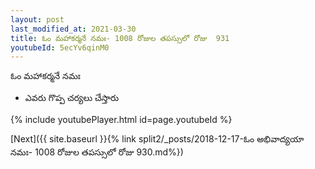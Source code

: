 ```yaml
---
layout: post
last_modified_at: 2021-03-30
title: ఓం మహాకర్మనే నమః- 1008 రోజుల తపస్సులో రోజు  931
youtubeId: 5ecYv6qinM0
---
```

 
 
 ఓం మహాకర్మనే నమః  
 
 -  ఎవరు గొప్ప చర్యలు చేస్తారు 
 
  
 
  
 
 
 
 
 
 


{% include youtubePlayer.html id=page.youtubeId %}
 
[Next]({{ site.baseurl }}{% link  split2/_posts/2018-12-17-ఓం అభివాద్యయా నమః- 1008 రోజుల తపస్సులో రోజు  930.md%})
 
